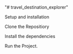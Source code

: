 "# travel_destination_explorer" 

Setup and installation 

Clone the Repositiory 

Install the dependencies

Run the Project.
